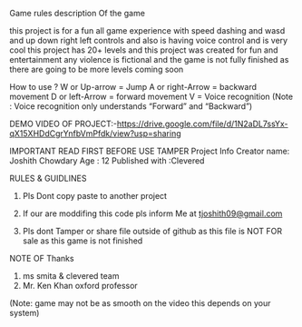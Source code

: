Game rules
description Of the game

this project is for a fun all game experience with speed dashing and wasd and up
down right left controls
and also is having voice control and is very cool this project has 20+ levels and this
project was created
for fun and entertainment any violence is fictional and the game is not fully
finished as there are going
to be more levels coming soon

How to use ?
W or Up-arrow = Jump
A or right-Arrow = backward movement
D or left-Arrow = forward movement
V = Voice recognition (Note : Voice recognition only
understands “Forward” and “Backward”)

DEMO VIDEO OF PROJECT:-https://drive.google.com/file/d/1N2aDL7ssYx-qX15XHDdCgrYnfbVmPfdk/view?usp=sharing

IMPORTANT READ FIRST BEFORE USE TAMPER
Project Info
Creator name: Joshith Chowdary
Age : 12
Published with :Clevered

RULES &amp; GUIDLINES

1) Pls Dont copy paste to another project

2) If our are moddifing this code pls inform Me at
tjoshith09@gmail.com

3) Pls dont Tamper or share file outside of github as this file is NOT
FOR sale as this game is not finished

NOTE OF Thanks
1) ms smita &amp; clevered team
2) Mr. Ken Khan oxford professor

(Note: game may not be as smooth on the video this depends on your
system)
